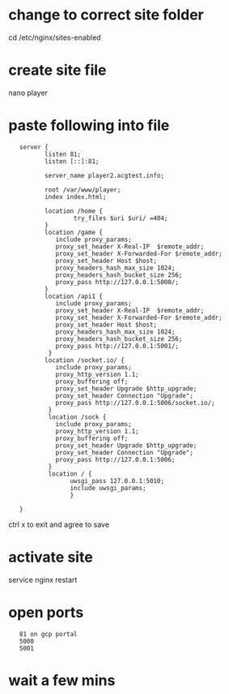 # change to correct site folder

cd /etc/nginx/sites-enabled

# create site file

nano player

# paste following into file

       server {
              listen 81;
              listen [::]:81;

              server_name player2.acgtest.info;

              root /var/www/player;
              index index.html;

              location /home {
                      try_files $uri $uri/ =404;
              }
              location /game {
                 include proxy_params;
                 proxy_set_header X-Real-IP  $remote_addr;
                 proxy_set_header X-Forwarded-For $remote_addr;
                 proxy_set_header Host $host;
                 proxy_headers_hash_max_size 1024;
                 proxy_headers_hash_bucket_size 256;
                 proxy_pass http://127.0.0.1:5000/;
              }
              location /api1 {
                 include proxy_params;
                 proxy_set_header X-Real-IP  $remote_addr;
                 proxy_set_header X-Forwarded-For $remote_addr;
                 proxy_set_header Host $host;
                 proxy_headers_hash_max_size 1024;
                 proxy_headers_hash_bucket_size 256;
                 proxy_pass http://127.0.0.1:5001/;
               }
              location /socket.io/ {
                 include proxy_params;
                 proxy_http_version 1.1;
                 proxy_buffering off;
                 proxy_set_header Upgrade $http_upgrade;
                 proxy_set_header Connection "Upgrade";
                 proxy_pass http://127.0.0.1:5006/socket.io/;
               }
               location /sock {
                 include proxy_params;
                 proxy_http_version 1.1;
                 proxy_buffering off;
                 proxy_set_header Upgrade $http_upgrade;
                 proxy_set_header Connection "Upgrade";
                 proxy_pass http://127.0.0.1:5006;
               }
               location / {
                     uwsgi_pass 127.0.0.1:5010;
                     include uwsgi_params;
                     }

       }

ctrl x to exit and agree to save

# activate site

service nginx restart

# open ports

       81 on gcp portal
       5000
       5001

# wait a few mins
